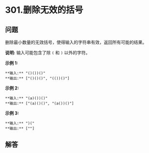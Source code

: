# 301.删除无效的括号

## 问题

删除最小数量的无效括号，使得输入的字符串有效，返回所有可能的结果。

**说明:** 输入可能包含了除 `(` 和 `)` 以外的字符。

**示例 1:**

```
**输入:** "()())()"
**输出:** ["()()()", "(())()"]

```

**示例 2:**

```
**输入:** "(a)())()"
**输出:** ["(a)()()", "(a())()"]

```

**示例 3:**

```
**输入:** ")("
**输出:** [""]
```



## 解答


